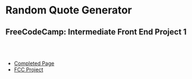 # Random Quote Generator 

## FreeCodeCamp: Intermediate Front End Project 1

<br>
<br>

* [Completed Page](www.firefiber.github.io/RandomQuoteGenerator)
* [FCC Project](https://www.freecodecamp.org/challenges/build-a-random-quote-machine)


